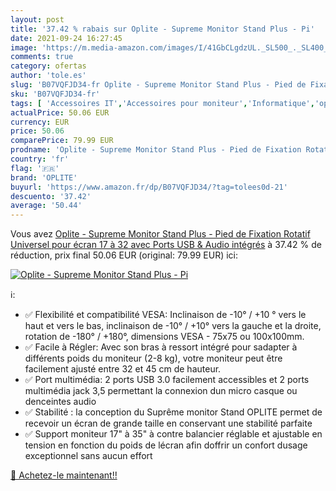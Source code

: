 ```yaml
---
layout: post
title: '37.42 % rabais sur Oplite - Supreme Monitor Stand Plus - Pi'
date: 2021-09-24 16:27:45
image: 'https://m.media-amazon.com/images/I/41GbCLgdzUL._SL500_._SL400_.jpg'
comments: true
category: ofertas
author: 'tole.es'
slug: 'B07VQFJD34-fr Oplite - Supreme Monitor Stand Plus - Pied de Fixation...'
sku: 'B07VQFJD34-fr'
tags: [ 'Accessoires IT','Accessoires pour moniteur','Informatique','oplite', ]
actualPrice: 50.06 EUR
currency: EUR
price: 50.06
comparePrice: 79.99 EUR
prodname: 'Oplite - Supreme Monitor Stand Plus - Pied de Fixation Rotatif Universel pour écran 17   à 32   avec Ports USB & Audio intégrés'
country: 'fr'
flag: '🇫🇷'
brand: 'OPLITE'
buyurl: 'https://www.amazon.fr/dp/B07VQFJD34/?tag=tolees0d-21'
descuento: '37.42'
average: '50.44'
---
```


Vous avez [Oplite - Supreme Monitor Stand Plus - Pied de Fixation Rotatif Universel pour écran 17   à 32   avec Ports USB & Audio intégrés](https://www.amazon.fr/dp/B07VQFJD34/?tag=tolees0d-21)  à  37.42 % de réduction, prix final  50.06 EUR (original: 79.99 EUR) ici:

[![Oplite - Supreme Monitor Stand Plus - Pi](https://m.media-amazon.com/images/I/41GbCLgdzUL._SL500_._SL400_.jpg)](https://www.amazon.fr/dp/B07VQFJD34/?tag=tolees0d-21)

ℹ️:

- ✅ Flexibilité et compatibilité VESA: Inclinaison de -10° / +10 ° vers le haut et vers le bas, inclinaison de -10° / +10° vers la gauche et la droite, rotation de -180° / +180°, dimensions VESA - 75x75 ou 100x100mm.
- ✅ Facile à Régler: Avec son bras à ressort intégré pour sadapter à différents poids du moniteur (2-8 kg), votre moniteur peut être facilement ajusté entre 32 et 45 cm de hauteur.
- ✅ Port multimédia: 2 ports USB 3.0 facilement accessibles et 2 ports multimédia jack 3,5 permettant la connexion dun micro casque ou denceintes audio
- ✅ Stabilité : la conception du Suprême monitor Stand OPLITE permet de recevoir un écran de grande taille en conservant une stabilité parfaite
- ✅ Support moniteur 17" à 35" à contre balancier réglable et ajustable en tension en fonction du poids de lécran afin doffrir un confort dusage exceptionnel sans aucun effort

[🛒 Achetez-le maintenant!!](https://www.amazon.fr/dp/B07VQFJD34/?tag=tolees0d-21)

